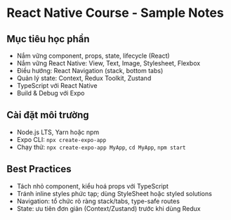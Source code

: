 # React Native Course - Sample Notes

## Mục tiêu học phần
- Nắm vững component, props, state, lifecycle (React)
- Nắm vững React Native: View, Text, Image, Stylesheet, Flexbox
- Điều hướng: React Navigation (stack, bottom tabs)
- Quản lý state: Context, Redux Toolkit, Zustand
- TypeScript với React Native
- Build & Debug với Expo

## Cài đặt môi trường
- Node.js LTS, Yarn hoặc npm
- Expo CLI: `npx create-expo-app`
- Chạy thử: `npx create-expo-app MyApp`, `cd MyApp`, `npm start`

## Best Practices
- Tách nhỏ component, kiểu hoá props với TypeScript
- Tránh inline styles phức tạp; dùng StyleSheet hoặc styled solutions
- Navigation: tổ chức rõ ràng stack/tabs, type-safe routes
- State: ưu tiên đơn giản (Context/Zustand) trước khi dùng Redux
